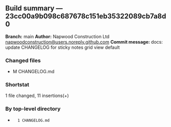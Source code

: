 ## Build summary — 23cc00a9b098c687678c151eb35322089cb7a8d0

**Branch:** main
**Author:** Napwood Construction Ltd <napwoodconstruction@users.noreply.github.com>
**Commit message:** docs: update CHANGELOG for sticky notes grid view default

### Changed files
 - M	CHANGELOG.md

### Shortstat
 1 file changed, 11 insertions(+)

### By top-level directory
 -       1 CHANGELOG.md
